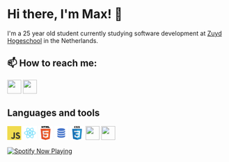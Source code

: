 # Hi there, I'm Max! 👋
I'm a 25 year old student currently studying software development at [Zuyd Hogeschool](https://www.zuyd.nl/opleidingen/hbo-ict) in the Netherlands.

## 📫 How to reach me:

[<img height="32" width="32" src="https://cdn-icons-png.flaticon.com/512/174/174857.png" />](https://www.linkedin.com/in/max-smeets-40524920b/) [<img height="32" width="32" src="https://static.cdnlogo.com/logos/t/96/twitter-icon.svg" />](https://twitter.com/MaxSmeets4)

## Languages and tools
<img height="32" width="32" src="https://raw.githubusercontent.com/github/explore/80688e429a7d4ef2fca1e82350fe8e3517d3494d/topics/javascript/javascript.png" /> <img height="32" width="32" src="https://raw.githubusercontent.com/github/explore/80688e429a7d4ef2fca1e82350fe8e3517d3494d/topics/react/react.png" /> <img height="32" width="32" src="https://raw.githubusercontent.com/github/explore/80688e429a7d4ef2fca1e82350fe8e3517d3494d/topics/html/html.png" /> <img height="32" width="32" src="https://raw.githubusercontent.com/github/explore/80688e429a7d4ef2fca1e82350fe8e3517d3494d/topics/sql/sql.png" /> <img height="32" width="32" src="https://raw.githubusercontent.com/github/explore/80688e429a7d4ef2fca1e82350fe8e3517d3494d/topics/css/css.png" /> <img height="32" width="32" src="https://www.logo.wine/a/logo/Solidity/Solidity-Logo.wine.svg" /> <img height="32" width="32" src="https://moralis.io/wp-content/uploads/2021/06/Moralis-Glass-Favicon.svg" /> 



<!--[![Spotify](https://novatorem-maxsmeets.vercel.app/api/spotify)](https://open.spotify.com/user/hetismax)-->

[<img src="https://guthubplayer-maxsmeets.vercel.app/api/spotify" alt="Spotify Now Playing" width="350"/>](https://open.spotify.com/user/hetismax)
<!--
- 🔭 I’m currently working on NFT games.
- 🌱 I’m currently learning Moralis, Solidity.
- 👯 I’m looking to collaborate on ...
- 🤔 I’m looking for help with ...
- 💬 Ask me about ...
- 📫 How to reach me: ...
- 😄 Pronouns: ...
- ⚡ Fun fact: ... -->
